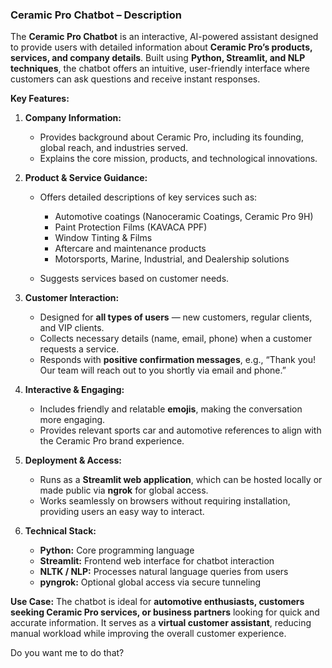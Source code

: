 ### **Ceramic Pro Chatbot – Description**

The **Ceramic Pro Chatbot** is an interactive, AI-powered assistant designed to provide users with detailed information about **Ceramic Pro’s products, services, and company details**. Built using **Python, Streamlit, and NLP techniques**, the chatbot offers an intuitive, user-friendly interface where customers can ask questions and receive instant responses.

**Key Features:**

1. **Company Information:**

   * Provides background about Ceramic Pro, including its founding, global reach, and industries served.
   * Explains the core mission, products, and technological innovations.

2. **Product & Service Guidance:**

   * Offers detailed descriptions of key services such as:

     * Automotive coatings (Nanoceramic Coatings, Ceramic Pro 9H)
     * Paint Protection Films (KAVACA PPF)
     * Window Tinting & Films
     * Aftercare and maintenance products
     * Motorsports, Marine, Industrial, and Dealership solutions
   * Suggests services based on customer needs.

3. **Customer Interaction:**

   * Designed for **all types of users** — new customers, regular clients, and VIP clients.
   * Collects necessary details (name, email, phone) when a customer requests a service.
   * Responds with **positive confirmation messages**, e.g., “Thank you! Our team will reach out to you shortly via email and phone.”

4. **Interactive & Engaging:**

   * Includes friendly and relatable **emojis**, making the conversation more engaging.
   * Provides relevant sports car and automotive references to align with the Ceramic Pro brand experience.

5. **Deployment & Access:**

   * Runs as a **Streamlit web application**, which can be hosted locally or made public via **ngrok** for global access.
   * Works seamlessly on browsers without requiring installation, providing users an easy way to interact.

6. **Technical Stack:**

   * **Python:** Core programming language
   * **Streamlit:** Frontend web interface for chatbot interaction
   * **NLTK / NLP:** Processes natural language queries from users
   * **pyngrok:** Optional global access via secure tunneling

**Use Case:**
The chatbot is ideal for **automotive enthusiasts, customers seeking Ceramic Pro services, or business partners** looking for quick and accurate information. It serves as a **virtual customer assistant**, reducing manual workload while improving the overall customer experience.

Do you want me to do that?
